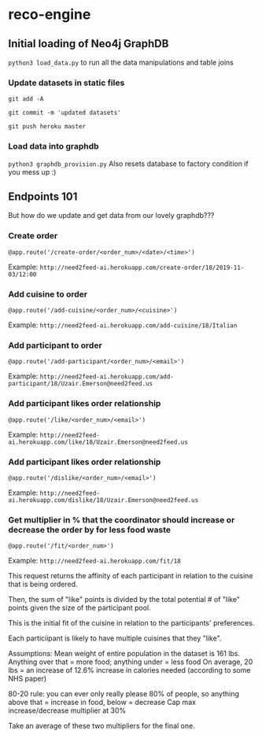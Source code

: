 # reco-engine


## Initial loading of Neo4j GraphDB

`python3 load_data.py`  to run all the data manipulations and table joins

### Update datasets in static files 
`git add -A`

`git commit -m 'updated datasets'`

`git push heroku master`

### Load data into graphdb
`python3 graphdb_provision.py`
Also resets database to factory condition if you mess up :) 


## Endpoints 101
But how do we update and get data from our lovely graphdb??? 

### Create order
`@app.route('/create-order/<order_num>/<date>/<time>')`

Example: `http://need2feed-ai.herokuapp.com/create-order/18/2019-11-03/12:00`

### Add cuisine to order
`@app.route('/add-cuisine/<order_num>/<cuisine>')`

Example: `http://need2feed-ai.herokuapp.com/add-cuisine/18/Italian`

### Add participant to order
`@app.route('/add-participant/<order_num>/<email>')`

Example: `http://need2feed-ai.herokuapp.com/add-participant/18/Uzair.Emerson@need2feed.us`

### Add participant likes order relationship
`@app.route('/like/<order_num>/<email>')`

Example: `http://need2feed-ai.herokuapp.com/like/18/Uzair.Emerson@need2feed.us`

### Add participant likes order relationship
`@app.route('/dislike/<order_num>/<email>')`

Example: `http://need2feed-ai.herokuapp.com/dislike/18/Uzair.Emerson@need2feed.us`

### Get multiplier in % that the coordinator should increase or decrease the order by for less food waste
`@app.route('/fit/<order_num>')`

Example: `http://need2feed-ai.herokuapp.com/fit/18`

This request returns the affinity of each participant in relation to the cuisine that is being ordered. 

Then, the sum of "like" points is divided by the total potential # of "like" points given the size of the participant pool.

This is the initial fit of the cuisine in relation to the participants' preferences. 

Each particiipant is likely to have multiple cuisines that they "like".

Assumptions:
Mean weight of entire population in the dataset is 161 lbs. Anything over that = more food; anything under = less food
On average, 20 lbs = an increase of 12.6% increase in calories needed (according to some NHS paper)

80-20 rule: you can ever only really please 80% of people, so anything above that = increase in food, below = decrease
Cap max increase/decrease multiplier at 30% 

Take an average of these two multipliers for the final one.
